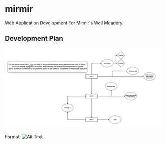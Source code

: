 # mirmir
Web Application Development For Mirmir's Well Meadery

## Development Plan

![Sprint Plan](/diagrams/SprintPlanning.png)

Format: ![Alt Text](url)
